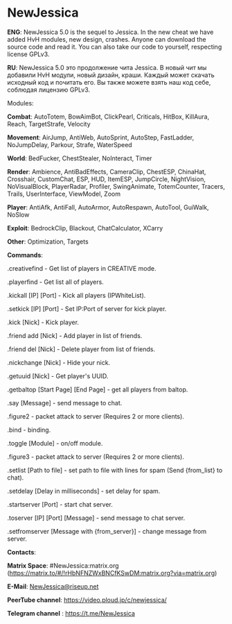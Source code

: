 # NewJessica

**ENG**: 
NewJessica 5.0 is the sequel to Jessica. In the new cheat we have added HvH modules, new design, crashes. Anyone can download the source code and read it. You can also take our code to yourself, respecting license GPLv3.

**RU**: 
NewJessica 5.0 это продолжение чита Jessica. В новый чит мы добавили HvH модули, новый дизайн, краши. Каждый может скачать исходный код и почитать его. Вы также можете взять наш код себе, соблюдая лицензию GPLv3.

Modules:

**Combat**: AutoTotem, BowAimBot, ClickPearl, Criticals, HitBox, KillAura, Reach, TargetStrafe, Velocity

**Movement**: AirJump, AntiWeb, AutoSprint, AutoStep, FastLadder, NoJumpDelay, Parkour, Strafe, WaterSpeed

**World**: BedFucker, ChestStealer, NoInteract, Timer

**Render**: Ambience, AntiBadEffects, CameraClip, ChestESP, ChinaHat, Crosshair, CustomChat, ESP, HUD, ItemESP, JumpCircle, NightVision, NoVisualBlock, PlayerRadar, Profiler, SwingAnimate, TotemCounter, Tracers, Trails, UserInterface, ViewModel, Zoom

**Player**: AntiAfk, AntiFall, AutoArmor, AutoRespawn, AutoTool, GuiWalk, NoSlow

**Exploit**: BedrockClip, Blackout, ChatCalculator, XCarry

**Other**: Optimization, Targets

**Commands**:

.creativefind - Get list of players in CREATIVE mode.

.playerfind - Get list all of players.

.kickall [IP] [Port] - Kick all players (IPWhiteList).

.setkick [IP] [Port] - Set IP:Port of server for kick player.

.kick [Nick] - Kick player.

.friend add [Nick] - Add player in list of friends.

.friend del [Nick] - Delete player from list of friends.

.nickchange [Nick] - Hide your nick.

.getuuid [Nick] - Get player's UUID.

.getbaltop [Start Page] [End Page] - get all players from baltop.

.say [Message] - send message to chat.

.figure2 - packet attack to server (Requires 2 or more clients).

.bind - binding.

.toggle [Module] - on/off module.

.figure3 - packet attack to server (Requires 2 or more clients).

.setlist [Path to file] - set path to file with lines for spam (Send {from_list} to chat).

.setdelay [Delay in milliseconds] - set delay for spam.

.startserver [Port] - start chat server.

.toserver [IP] [Port] [Message] - send message to chat server.

.setfromserver [Message with {from_server}] - change message from server.

**Contacts**:

**Matrix Space**: #NewJessica:matrix.org (https://matrix.to/#/!rHbNFNZWxBNCfKSwDM:matrix.org?via=matrix.org)

**E-Mail**: NewJessica@riseup.net

**PeerTube channel**: https://video.ploud.jp/c/newjessica/

**Telegram channel** : https://t.me/NewJessica